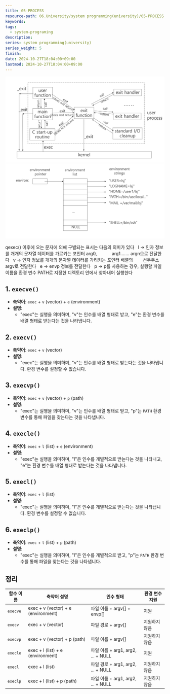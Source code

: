 ```yaml
---
title: 05-PROCESS
resource-path: 06.University/system programming(university)/05-PROCESS.md
keywords:
tags:
  - system-programing
description:
series: system programming(university)
series_weight: 5
finish:
date: 2024-10-27T18:04:00+09:00
lastmod: 2024-10-27T18:04:00+09:00
---
```

![](../../08.media/20241027180484.png)![Pasted image 20241027181337](../../08.media/20241027181337.png)




qexec() 이후에 오는 문자에 의해 구별되는 표시는 다음의 의미가 있다
  l -> 인자 정보를 개개의 문자열 데이터를 가르키는 포인터 arg0,    
       arg1……. argn으로 전달한다
  v -> 인자 정보를 개개의 문자열 데이터를 가리키는 포인터 배열의
       선두주소 argv로 전달한다
  e -> envp 정보를 전달한다
  p -> p를 사용하는 경우, 실행할 파일이름을 환경 변수 PATH로 지정한 디렉토리 안에서 찾아내어 실행한다
## 1. `execve()`
- **축약어**: `exec` + `v` (vector) + `e` (environment)
- **설명**: 
  - "exec"는 실행을 의미하며, "v"는 인수를 배열 형태로 받고, "e"는 환경 변수를 배열 형태로 받는다는 것을 나타냅니다.
  
## 2. `execv()`
- **축약어**: `exec` + `v` (vector)
- **설명**: 
  - "exec"는 실행을 의미하며, "v"는 인수를 배열 형태로 받는다는 것을 나타냅니다. 환경 변수를 설정할 수 없습니다.

## 3. `execvp()`
- **축약어**: `exec` + `v` (vector) + `p` (path)
- **설명**: 
  - "exec"는 실행을 의미하며, "v"는 인수를 배열 형태로 받고, "p"는 `PATH` 환경 변수를 통해 파일을 찾는다는 것을 나타냅니다.

## 4. `execle()`
- **축약어**: `exec` + `l` (list) + `e` (environment)
- **설명**: 
  - "exec"는 실행을 의미하며, "l"은 인수를 개별적으로 받는다는 것을 나타내고, "e"는 환경 변수를 배열 형태로 받는다는 것을 나타냅니다.

## 5. `execl()`
- **축약어**: `exec` + `l` (list)
- **설명**: 
  - "exec"는 실행을 의미하며, "l"은 인수를 개별적으로 받는다는 것을 나타냅니다. 환경 변수를 설정할 수 없습니다.

## 6. `execlp()`
- **축약어**: `exec` + `l` (list) + `p` (path)
- **설명**: 
  - "exec"는 실행을 의미하며, "l"은 인수를 개별적으로 받고, "p"는 `PATH` 환경 변수를 통해 파일을 찾는다는 것을 나타냅니다.

## 정리

| 함수 이름    | 축약어 설명                              | 인수 형태                          | 환경 변수 지원 |
| -------- | ----------------------------------- | ------------------------------ | -------- |
| `execve` | exec + v (vector) + e (environment) | 파일 이름 + argv[] + envp[]        | 지원       |
| `execv`  | exec + v (vector)                   | 파일 경로 + argv[]                 | 지원하지 않음  |
| `execvp` | exec + v (vector) + p (path)        | 파일 이름 + argv[]                 | 지원하지 않음  |
| `execle` | exec + l (list) + e (environment)   | 파일 이름 + arg1, arg2, ... + NULL | 지원       |
| `execl`  | exec + l (list)                     | 파일 경로 + arg1, arg2, ... + NULL | 지원하지 않음  |
| `execlp` | exec + l (list) + p (path)          | 파일 이름 + arg1, arg2, ... + NULL | 지원하지 않음  |